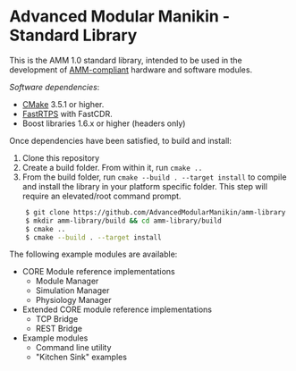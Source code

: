# Advanced Modular Manikin - Standard Library

This is the AMM 1.0 standard library, intended to be used in the development of [AMM-compliant](https://github.com/AdvancedModularManikin/specification) hardware and software modules.

_Software dependencies_:
- [CMake](https://cmake.org/download/) 3.5.1 or higher.
- [FastRTPS](https://github.com/eProsima/Fast-RTPS) with FastCDR.
- Boost libraries 1.6.x or higher (headers only)

Once dependencies have been satisfied, to build and install:
1. Clone this repository
2. Create a build folder. From within it, run `cmake ..`
3. From the build folder, run `cmake --build . --target install` to compile and install the library in your platform specific folder. This step will require an elevated/root command prompt.
```bash
    $ git clone https://github.com/AdvancedModularManikin/amm-library
    $ mkdir amm-library/build && cd amm-library/build
    $ cmake ..
    $ cmake --build . --target install
```

The following example modules are available:

* CORE Module reference implementations
    * Module Manager
    * Simulation Manager
    * Physiology Manager
* Extended CORE module reference implementations
    * TCP Bridge
    * REST Bridge
* Example modules
    * Command line utility
    * "Kitchen Sink" examples
   
